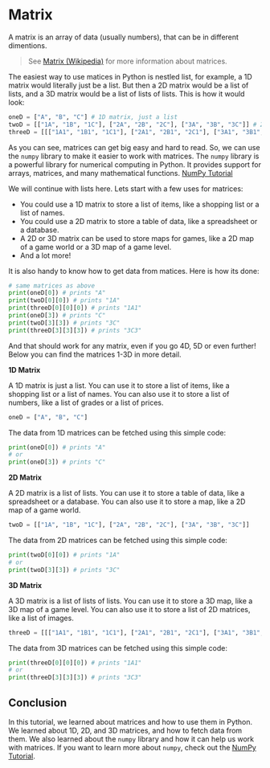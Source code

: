 # Matrix
A matrix is an array of data (usually numbers), that can be in different dimentions.

> See [Matrix (Wikipedia)](https://en.wikipedia.org/wiki/Matrix_(mathematics)) for more information about matrices.

The easiest way to use matices in Python is nestled list, for example, a 1D matrix would literally just be a list. But then a 2D matrix would be a list of lists, and a 3D matrix would be a list of lists of lists. This is how it would look:
```python
oneD = ["A", "B", "C"] # 1D matrix, just a list
twoD = [["1A", "1B", "1C"], ["2A", "2B", "2C"], ["3A", "3B", "3C"]] # 2D matrix, 3x3
threeD = [[["1A1", "1B1", "1C1"], ["2A1", "2B1", "2C1"], ["3A1", "3B1", "3C1"]], [["1A2", "1B2", "1C2"], ["2A2", "2B2", "2C2"], ["3A2", "3B2", "3C2"]], [["1A3", "1B3", "1C3"], ["2A3", "2B3", "2C3"], ["3A3", "3B3", "3C3"]]] # 3D matrix, 3x3x3
```
As you can see, matrices can get big easy and hard to read. So, we can use the `numpy` library to make it easier to work with matrices. The `numpy` library is a powerful library for numerical computing in Python. It provides support for arrays, matrices, and many mathematical functions. [NumPy Tutorial](Libraries/numpy.md)

We will continue with lists here. Lets start with a few uses for matrices:
- You could use a 1D matrix to store a list of items, like a shopping list or a list of names.
- You could use a 2D matrix to store a table of data, like a spreadsheet or a database.
- A 2D or 3D matrix can be used to store maps for games, like a 2D map of a game world or a 3D map of a game level.
- And a lot more!

It is also handy to know how to get data from matices. Here is how its done:
```python
# same matrices as above
print(oneD[0]) # prints "A"
print(twoD[0][0]) # prints "1A"
print(threeD[0][0][0]) # prints "1A1"
print(oneD[3]) # prints "C"
print(twoD[3][3]) # prints "3C"
print(threeD[3][3][3]) # prints "3C3"
```
And that should work for any matrix, even if you go 4D, 5D or even further! Below you can find the matrices 1-3D in more detail.

**1D Matrix**

A 1D matrix is just a list. You can use it to store a list of items, like a shopping list or a list of names. You can also use it to store a list of numbers, like a list of grades or a list of prices.
```python
oneD = ["A", "B", "C"]
```
The data from 1D matrices can be fetched using this simple code:
```python
print(oneD[0]) # prints "A"
# or
print(oneD[3]) # prints "C"
```

**2D Matrix**

A 2D matrix is a list of lists. You can use it to store a table of data, like a spreadsheet or a database. You can also use it to store a map, like a 2D map of a game world.
```python
twoD = [["1A", "1B", "1C"], ["2A", "2B", "2C"], ["3A", "3B", "3C"]]
```
The data from 2D matrices can be fetched using this simple code:
```python
print(twoD[0][0]) # prints "1A"
# or
print(twoD[3][3]) # prints "3C"
```

**3D Matrix**

A 3D matrix is a list of lists of lists. You can use it to store a 3D map, like a 3D map of a game level. You can also use it to store a list of 2D matrices, like a list of images.
```python
threeD = [[["1A1", "1B1", "1C1"], ["2A1", "2B1", "2C1"], ["3A1", "3B1", "3C1"]], [["1A2", "1B2", "1C2"], ["2A2", "2B2", "2C2"], ["3A2", "3B2", "3C2"]], [["1A3", "1B3", "1C3"], ["2A3", "2B3", "2C3"], ["3A3", "3B3", "3C3"]]]
```
The data from 3D matrices can be fetched using this simple code:
```python
print(threeD[0][0][0]) # prints "1A1"
# or
print(threeD[3][3][3]) # prints "3C3"
```

## Conclusion
In this tutorial, we learned about matrices and how to use them in Python. We learned about 1D, 2D, and 3D matrices, and how to fetch data from them. We also learned about the `numpy` library and how it can help us work with matrices. If you want to learn more about `numpy`, check out the [NumPy Tutorial](Libraries/numpy.md).
